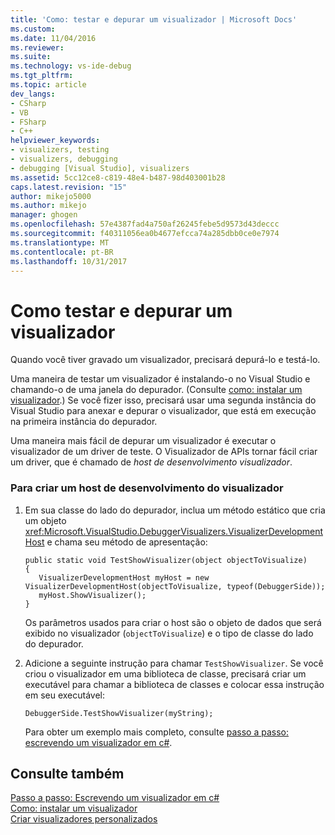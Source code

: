 ```yaml
---
title: 'Como: testar e depurar um visualizador | Microsoft Docs'
ms.custom: 
ms.date: 11/04/2016
ms.reviewer: 
ms.suite: 
ms.technology: vs-ide-debug
ms.tgt_pltfrm: 
ms.topic: article
dev_langs:
- CSharp
- VB
- FSharp
- C++
helpviewer_keywords:
- visualizers, testing
- visualizers, debugging
- debugging [Visual Studio], visualizers
ms.assetid: 5cc12ce8-c819-48e4-b487-98d403001b28
caps.latest.revision: "15"
author: mikejo5000
ms.author: mikejo
manager: ghogen
ms.openlocfilehash: 57e4387fad4a750af26245febe5d9573d43deccc
ms.sourcegitcommit: f40311056ea0b4677efcca74a285dbb0ce0e7974
ms.translationtype: MT
ms.contentlocale: pt-BR
ms.lasthandoff: 10/31/2017
---
```

# <a name="how-to-test-and-debug-a-visualizer"></a>Como testar e depurar um visualizador
Quando você tiver gravado um visualizador, precisará depurá-lo e testá-lo.  
  
 Uma maneira de testar um visualizador é instalando-o no Visual Studio e chamando-o de uma janela do depurador. (Consulte [como: instalar um visualizador](../debugger/how-to-install-a-visualizer.md).) Se você fizer isso, precisará usar uma segunda instância do Visual Studio para anexar e depurar o visualizador, que está em execução na primeira instância do depurador.  
  
 Uma maneira mais fácil de depurar um visualizador é executar o visualizador de um driver de teste. O Visualizador de APIs tornar fácil criar um driver, que é chamado de *host de desenvolvimento visualizador*.  
  
### <a name="to-create-a-visualizer-development-host"></a>Para criar um host de desenvolvimento do visualizador  
  
1.  Em sua classe do lado do depurador, inclua um método estático que cria um objeto <xref:Microsoft.VisualStudio.DebuggerVisualizers.VisualizerDevelopmentHost> e chama seu método de apresentação:  
  
    ```  
    public static void TestShowVisualizer(object objectToVisualize)  
    {  
       VisualizerDevelopmentHost myHost = new VisualizerDevelopmentHost(objectToVisualize, typeof(DebuggerSide));  
       myHost.ShowVisualizer();  
    }  
    ```  
  
     Os parâmetros usados para criar o host são o objeto de dados que será exibido no visualizador (`objectToVisualize`) e o tipo de classe do lado do depurador.  
  
2.  Adicione a seguinte instrução para chamar `TestShowVisualizer`. Se você criou o visualizador em uma biblioteca de classe, precisará criar um executável para chamar a biblioteca de classes e colocar essa instrução em seu executável:  
  
    ```  
    DebuggerSide.TestShowVisualizer(myString);  
    ```  
  
     Para obter um exemplo mais completo, consulte [passo a passo: escrevendo um visualizador em c#](../debugger/walkthrough-writing-a-visualizer-in-csharp.md).  
  
## <a name="see-also"></a>Consulte também  
 [Passo a passo: Escrevendo um visualizador em c#](../debugger/walkthrough-writing-a-visualizer-in-csharp.md)   
 [Como: instalar um visualizador](../debugger/how-to-install-a-visualizer.md)   
 [Criar visualizadores personalizados](../debugger/create-custom-visualizers-of-data.md)